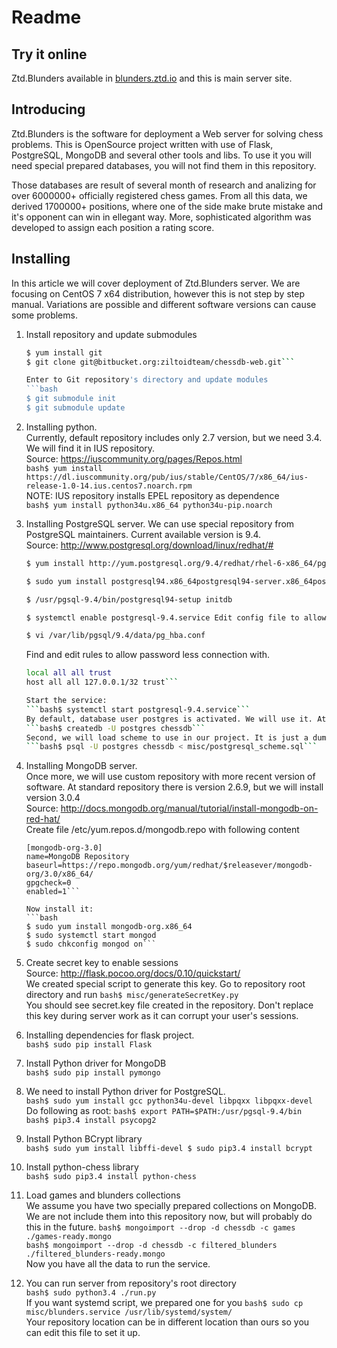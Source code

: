 # Readme

## Try it online
Ztd.Blunders available in [blunders.ztd.io](http://blunders.ztd.io) and this is main server site. 

## Introducing
Ztd.Blunders is the software for deployment a Web server for solving chess problems. This is OpenSource project written with use of Flask, PostgreSQL, MongoDB and several other tools and libs. To use it you will need special prepared databases, you will not find them in this repository.

Those databases are result of several month of research and analizing for over 6000000+ officially registered chess games.  From all this data, we derived 1700000+ positions, where one of the side make brute mistake and it's opponent can win in ellegant way. More, sophisticated algorithm was developed to assign each position a rating score.

## Installing
In this article we will cover deployment of Ztd.Blunders server. We are focusing on CentOS 7 x64 distribution, however this is not step by step manual. Variations are possible and different software versions can cause some problems.

1. Install repository and update submodules  
    ```bash
    $ yum install git  
    $ git clone git@bitbucket.org:ziltoidteam/chessdb-web.git```

    Enter to Git repository's directory and update modules  
    ```bash
    $ git submodule init  
    $ git submodule update
    ```

2. Installing python.  
    Currently, default repository includes only 2.7 version, but we need 3.4. We will find it in IUS repository.  
    Source: https://iuscommunity.org/pages/Repos.html  
    ```bash$ yum install https://dl.iuscommunity.org/pub/ius/stable/CentOS/7/x86_64/ius-release-1.0-14.ius.centos7.noarch.rpm```  
    NOTE: IUS repository installs EPEL repository as dependence  
    ```bash$ yum install python34u.x86_64 python34u-pip.noarch```

3. Installing PostgreSQL server.
    We can use special repository from PostgreSQL maintainers. Current available version is 9.4.  
    Source: http://www.postgresql.org/download/linux/redhat/#  
    ```bash
    $ yum install http://yum.postgresql.org/9.4/redhat/rhel-6-x86_64/pgdg-redhat94-9.4-1.noarch.rpm
    ```  
    ```bash
    $ sudo yum install postgresql94.x86_64postgresql94-server.x86_64postgresql94-devel.x86_64  
    ```  
    ```bash
    $ /usr/pgsql-9.4/bin/postgresql94-setup initdb  
    ```  
    ```bash
    $ systemctl enable postgresql-9.4.service Edit config file to allow local login.
    ```  
    ```bash  
    $ vi /var/lib/pgsql/9.4/data/pg_hba.conf
    ```

    Find and edit rules to allow password less connection with.
    ```bash
    local all all trust  
    host all all 127.0.0.1/32 trust```

    Start the service:
    ```bash$ systemctl start postgresql-9.4.service```  
    By default, database user postgres is activated. We will use it. At first, create empty database chessdb
    ```bash$ createdb -U postgres chessdb```  
    Second, we will load scheme to use in our project. It is just a dump stored in our repository.
    ```bash$ psql -U postgres chessdb < misc/postgresql_scheme.sql```  

4. Installing MongoDB server.   
    Once more, we will use custom repository with more recent version of software. At standard repository there is version 2.6.9, but we will install version 3.0.4  
    Source: http://docs.mongodb.org/manual/tutorial/install-mongodb-on-red-hat/  
    Create file /etc/yum.repos.d/mongodb.repo with following content
    ```
    [mongodb-org-3.0]
    name=MongoDB Repository
    baseurl=https://repo.mongodb.org/yum/redhat/$releasever/mongodb-org/3.0/x86_64/
    gpgcheck=0
    enabled=1```

    Now install it:
    ```bash
    $ sudo yum install mongodb-org.x86_64
    $ sudo systemctl start mongod
    $ sudo chkconfig mongod on```

5. Create secret key to enable sessions  
    Source: http://flask.pocoo.org/docs/0.10/quickstart/  
    We created special script to generate this key. Go to repository root directory and run
        ```bash$ misc/generateSecretKey.py```  
    You should see secret.key file created in the repository. Don't replace this key during server work as it can corrupt your user's sessions.

6. Installing dependencies for flask project.  
    ```bash$ sudo pip install Flask```  

7. Install Python driver for MongoDB  
    ```bash$ sudo pip install pymongo```  

8. We need to install Python driver for PostgreSQL.  
    ```bash$ sudo yum install gcc python34u-devel libpqxx libpqxx-devel```  
    Do following as root: 
    ```bash$ export PATH=$PATH:/usr/pgsql-9.4/bin```  
    ```bash$ pip3.4 install psycopg2```  

9. Install Python BCrypt library  
    ```bash$ sudo yum install libffi-devel $ sudo pip3.4 install bcrypt```  

10. Install python-chess library  
    ```bash$ sudo pip3.4 install python-chess```  

11. Load games and blunders collections  
    We assume you have two specially prepared collections on MongoDB. We are not include them into this repository now, but will probably do this in the future.
    ```bash$ mongoimport --drop -d chessdb -c games ./games-ready.mongo```  
    ```bash$ mongoimport --drop -d chessdb -c filtered_blunders ./filtered_blunders-ready.mongo```  
    Now you have all the data to run the service.

12. You can run server from repository's root directory  
    ```bash$ sudo python3.4 ./run.py```  
    If you want systemd script, we prepared one for you
    ```bash$ sudo cp misc/blunders.service /usr/lib/systemd/system/```  
    Your repository location can be in different location than ours so you can edit this file to set it up.